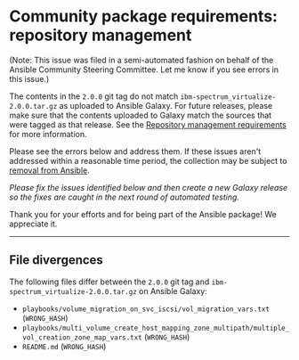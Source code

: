 # Community package requirements: repository management

(Note: This issue was filed in a semi-automated fashion on behalf of the Ansible Community Steering Committee. Let me know if you see errors in this issue.)


The contents in the `2.0.0` git tag do not match `ibm-spectrum_virtualize-2.0.0.tar.gz` as uploaded to Ansible Galaxy. For future releases, please make sure that the contents uploaded to Galaxy match the sources that were tagged as that release. See the [Repository management requirements][repo-mgmt] for more information.

Please see the errors below and address them. If these issues aren't addressed within a reasonable time period, the collection may be subject to [removal from Ansible][removal].

*Please fix the issues identified below and then create a new Galaxy release so the fixes are caught in the next round of automated testing.*

Thank you for your efforts and for being part of the Ansible package! We appreciate it.

---


## File divergences

The following files differ between the `2.0.0` git tag and `ibm-spectrum_virtualize-2.0.0.tar.gz` on Ansible Galaxy:

- `playbooks/volume_migration_on_svc_iscsi/vol_migration_vars.txt` (`WRONG_HASH`)
- `playbooks/multi_volume_create_host_mapping_zone_multipath/multiple_vol_creation_zone_map_vars.txt` (`WRONG_HASH`)
- `README.md` (`WRONG_HASH`)


[ci-testing]: https://docs.ansible.com/ansible/latest/community/collection_contributors/collection_requirements.html#ci-testing
[repo-mgmt]: https://docs.ansible.com/ansible/latest/community/collection_contributors/collection_requirements.html#repository-management
[removal]: https://github.com/ansible-collections/overview/blob/main/removal_from_ansible.rst
